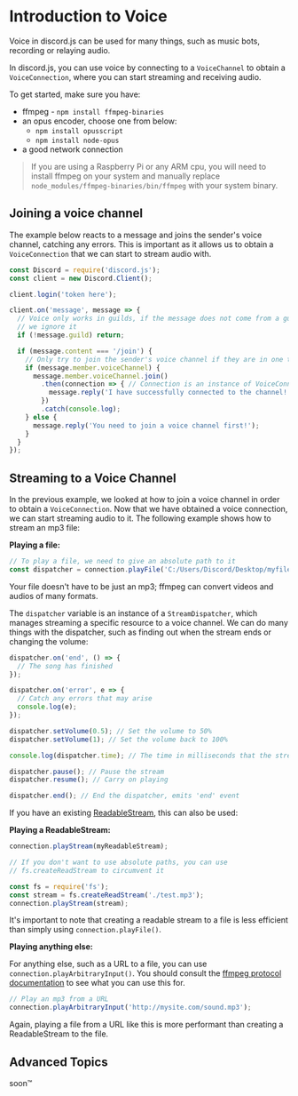 # Introduction to Voice
Voice in discord.js can be used for many things, such as music bots, recording or relaying audio.

In discord.js, you can use voice by connecting to a `VoiceChannel` to obtain a `VoiceConnection`, where you can start streaming and receiving audio.

To get started, make sure you have:
* ffmpeg - `npm install ffmpeg-binaries`
* an opus encoder, choose one from below:
  * `npm install opusscript`
  * `npm install node-opus`
* a good network connection

> If you are using a Raspberry Pi or any ARM cpu, you will need to install ffmpeg on your system and manually replace `node_modules/ffmpeg-binaries/bin/ffmpeg` with your system binary.

## Joining a voice channel
The example below reacts to a message and joins the sender's voice channel, catching any errors. This is important
as it allows us to obtain a `VoiceConnection` that we can start to stream audio with.

```js
const Discord = require('discord.js');
const client = new Discord.Client();

client.login('token here');

client.on('message', message => {
  // Voice only works in guilds, if the message does not come from a guild,
  // we ignore it
  if (!message.guild) return;

  if (message.content === '/join') {
    // Only try to join the sender's voice channel if they are in one themselves
    if (message.member.voiceChannel) {
      message.member.voiceChannel.join()
        .then(connection => { // Connection is an instance of VoiceConnection
          message.reply('I have successfully connected to the channel!');
        })
        .catch(console.log);
    } else {
      message.reply('You need to join a voice channel first!');
    }
  }
});
```

## Streaming to a Voice Channel
In the previous example, we looked at how to join a voice channel in order to obtain a `VoiceConnection`. Now that we
have obtained a voice connection, we can start streaming audio to it. The following example shows how to stream an mp3
file:

**Playing a file:**
```js
// To play a file, we need to give an absolute path to it
const dispatcher = connection.playFile('C:/Users/Discord/Desktop/myfile.mp3');
```

Your file doesn't have to be just an mp3; ffmpeg can convert videos and audios of many formats.

The `dispatcher` variable is an instance of a `StreamDispatcher`, which manages streaming a specific resource to a voice
channel. We can do many things with the dispatcher, such as finding out when the stream ends or changing the volume:

```js
dispatcher.on('end', () => {
  // The song has finished
});

dispatcher.on('error', e => {
  // Catch any errors that may arise
  console.log(e);
});

dispatcher.setVolume(0.5); // Set the volume to 50%
dispatcher.setVolume(1); // Set the volume back to 100%

console.log(dispatcher.time); // The time in milliseconds that the stream dispatcher has been playing for

dispatcher.pause(); // Pause the stream
dispatcher.resume(); // Carry on playing

dispatcher.end(); // End the dispatcher, emits 'end' event
```

If you have an existing [ReadableStream](https://nodejs.org/api/stream.html#stream_readable_streams),
this can also be used:

**Playing a ReadableStream:**
```js
connection.playStream(myReadableStream);

// If you don't want to use absolute paths, you can use
// fs.createReadStream to circumvent it

const fs = require('fs');
const stream = fs.createReadStream('./test.mp3');
connection.playStream(stream);
```

It's important to note that creating a readable stream to a file is less efficient than simply using `connection.playFile()`.

**Playing anything else:**

For anything else, such as a URL to a file, you can use `connection.playArbitraryInput()`. You should consult the [ffmpeg protocol documentation](https://ffmpeg.org/ffmpeg-protocols.html) to see what you can use this for.

```js
// Play an mp3 from a URL
connection.playArbitraryInput('http://mysite.com/sound.mp3');
```

Again, playing a file from a URL like this is more performant than creating a ReadableStream to the file.

## Advanced Topics
soon:tm:
